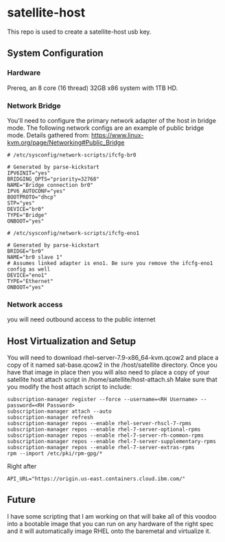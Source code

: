 # satellite-host

This repo is used to create a satellite-host usb key.

## System Configuration

### Hardware
Prereq, an 8 core (16 thread) 32GB x86 system with 1TB HD.

### Network Bridge
You'll need to configure the primary network adapter of the host in bridge mode. The following network configs are an example of public bridge mode. Details gathered from:
https://www.linux-kvm.org/page/Networking#Public_Bridge

```
# /etc/sysconfig/network-scripts/ifcfg-br0

# Generated by parse-kickstart
IPV6INIT="yes"
BRIDGING_OPTS="priority=32768"
NAME="Bridge connection br0"
IPV6_AUTOCONF="yes"
BOOTPROTO="dhcp"
STP="yes"
DEVICE="br0"
TYPE="Bridge"
ONBOOT="yes"
```

```
# /etc/sysconfig/network-scripts/ifcfg-eno1

# Generated by parse-kickstart
BRIDGE="br0"
NAME="br0 slave 1"
# Assumes linked adapter is eno1. Be sure you remove the ifcfg-eno1 config as well
DEVICE="eno1"
TYPE="Ethernet"
ONBOOT="yes"
```

### Network access
you will need outbound access to the public internet


## Host Virtualization and Setup
You will need to download rhel-server-7.9-x86_64-kvm.qcow2 and place a copy of it named sat-base.qcow2 in the /host/satellite directory. Once you have that image in place then you will also need to place a copy of your satellite host attach script in /home/satellite/host-attach.sh Make sure that you modify the host attach script to include:

```
subscription-manager register --force --username=<RH Username> --password=<RH Password>
subscription-manager attach --auto
subscription-manager refresh
subscription-manager repos --enable rhel-server-rhscl-7-rpms
subscription-manager repos --enable rhel-7-server-optional-rpms
subscription-manager repos --enable rhel-7-server-rh-common-rpms
subscription-manager repos --enable rhel-7-server-supplementary-rpms
subscription-manager repos --enable rhel-7-server-extras-rpms
rpm --import /etc/pki/rpm-gpg/*
```

Right after
```
API_URL="https://origin.us-east.containers.cloud.ibm.com/"
```

## Future
I have some scripting that I am working on that will bake all of this voodoo into a bootable image that you can run on any hardware of the right spec and it will automatically image RHEL onto the baremetal and virtualize it.
